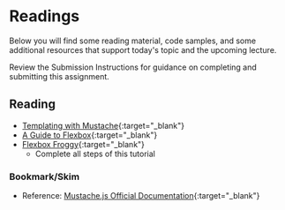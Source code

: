 # Readings

Below you will find some reading material, code samples, and some additional resources that support today's topic and the upcoming lecture.

Review the Submission Instructions for guidance on completing and submitting this assignment.

## Reading

- [Templating with Mustache](https://medium.com/@1sherlynn/javascript-templating-language-and-engine-mustache-js-with-node-and-express-f4c2530e73b2){:target="_blank"}
- [A Guide to Flexbox](https://css-tricks.com/snippets/css/a-guide-to-flexbox/){:target="_blank"}
- [Flexbox Froggy](https://flexboxfroggy.com/){:target="_blank"}
  - Complete all steps of this tutorial

<!-- ## Additional Resources

PLACEHOLDER

### Videos

PLACEHOLDER -->

### Bookmark/Skim

- Reference: [Mustache.js Official Documentation](https://github.com/janl/mustache.js){:target="_blank"}
